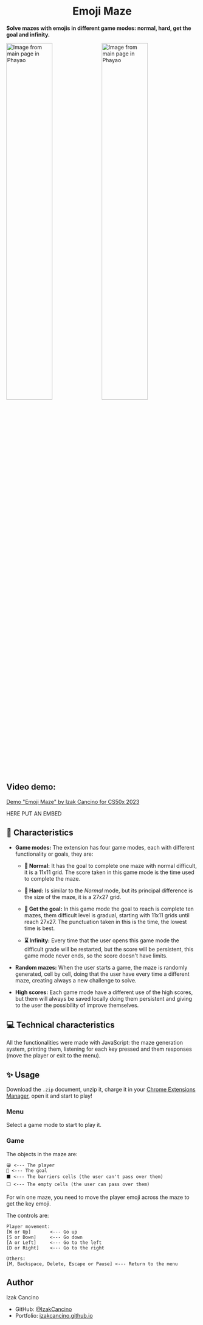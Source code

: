 <h1 align="center">Emoji Maze</h1>

**Solve mazes with emojis in different game modes: normal, hard, get the goal and infinity.**

<img alt="Image from main page in Phayao" src="https://i.postimg.cc/3rXXw88Q/Emoji-Maze-Menu.png" width="49%" align="center"/>
<img alt="Image from main page in Phayao" src="https://i.postimg.cc/mrP3Z7Dm/Emoji-Maze-Game.png" width="49%" align="center"/>

## Video demo:  

[Demo "Emoji Maze" by Izak Cancino for CS50x 2023](https://example.com)

HERE PUT AN EMBED

## 📌 Characteristics 

- **Game modes:** The extension has four game modes, each with different functionality or goals, they are:

    - **🐣 Normal:** It has the goal to complete one maze with normal difficult, it is a 11x11 grid. The score taken in this game mode is the time used to complete the maze.

    - **👿 Hard:** Is similar to the *Normal* mode, but its principal difference is the size of the maze, it is a 27x27 grid.

    - **🏁 Get the goal:** In this game mode the goal to reach is complete ten mazes, them difficult level is gradual, starting with 11x11 grids until reach 27x27. The punctuation taken in this is the time, the lowest time is best.

    - **⌛ Infinity:** Every time that the user opens this game mode the difficult grade will be restarted, but the score will be persistent, this game mode never ends, so the score doesn't have limits.

- **Random mazes:** When the user starts a game, the maze is randomly generated, cell by cell, doing that the user have every time a different maze, creating always a new challenge to solve.

- **High scores:** Each game mode have a different use of the high scores, but them will always be saved locally doing them persistent and giving to the user the possibility of improve themselves.


## 💻 Technical characteristics 

All the functionalities were made with JavaScript: the maze generation system, printing them, listening for each key pressed and them responses (move the player or exit to the menu).

## ✨ Usage

Download the `.zip` document, unzip it, charge it in your [Chrome Extensions Manager](chrome://extensions/), open it and start to play!

### Menu

Select a game mode to start to play it.

### Game

The objects in the maze are:
```
😀 <--- The player
🔑 <--- The goal
⬛ <--- The barriers cells (the user can't pass over them)
⬜ <--- The empty cells (the user can pass over them)
```

For win one maze, you need to move the player emoji across the maze to get the key emoji.

The controls are:
```
Player movement:
[W or Up]       <--- Go up
[S or Down]     <--- Go down
[A or Left]     <--- Go to the left
[D or Right]    <--- Go to the right

Others:
[M, Backspace, Delete, Escape or Pause] <--- Return to the menu
```

## Author
Izak Cancino
- GitHub: [@IzakCancino](https://github.com/IzakCancino)
- Portfolio: [izakcancino.github.io](http://izakcancino.github.io)